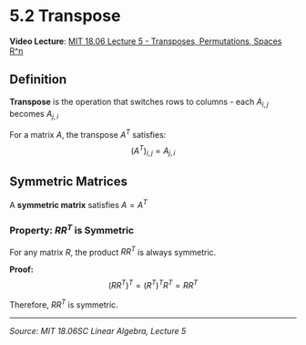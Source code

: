 # 5.2 Transpose

**Video Lecture**: [MIT 18.06 Lecture 5 - Transposes, Permutations, Spaces R^n](https://www.youtube.com/watch?v=JibVXBElKL0&list=PL221E2BBF13BECF6C&index=13)

## Definition

**Transpose** is the operation that switches rows to columns - each $A_{i,j}$ becomes $A_{j,i}$

For a matrix $A$, the transpose $A^T$ satisfies:
$$
(A^T)_{i,j} = A_{j,i}
$$

## Symmetric Matrices

A **symmetric matrix** satisfies $A = A^T$

### Property: $RR^T$ is Symmetric

For any matrix $R$, the product $RR^T$ is always symmetric.

**Proof:**
$$
(RR^T)^T = (R^T)^T R^T = RR^T
$$

Therefore, $RR^T$ is symmetric.

---

*Source: MIT 18.06SC Linear Algebra, Lecture 5*
